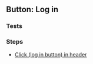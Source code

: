 ## Button: Log in

### Tests



### Steps

- [Click (log in button) in header](../steps/click__log_in_button__in_header.md)